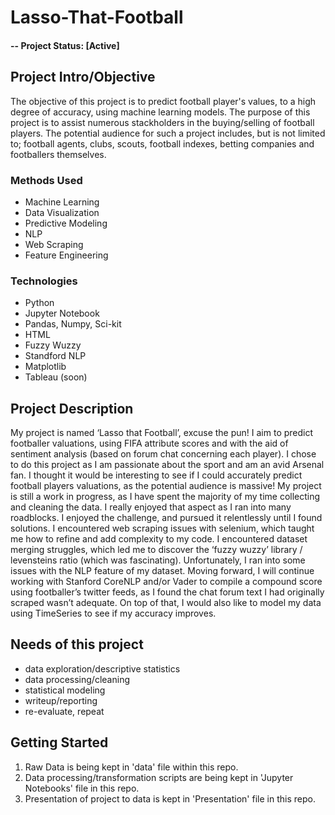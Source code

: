 # Lasso-That-Football

#### -- Project Status: [Active]

## Project Intro/Objective
The objective of this project is to predict football player's values, to a high degree of accuracy, using machine learning models. The purpose of this project is to assist numerous stackholders in the buying/selling of football players. The potential audience for such a project includes, but is not limited to; football agents, clubs, scouts, football indexes, betting companies and footballers themselves.  

### Methods Used
* Machine Learning
* Data Visualization
* Predictive Modeling
* NLP
* Web Scraping
* Feature Engineering

### Technologies 
* Python
* Jupyter Notebook
* Pandas, Numpy, Sci-kit
* HTML
* Fuzzy Wuzzy
* Standford NLP
* Matplotlib
* Tableau (soon)

## Project Description
My project is named ‘Lasso that Football’, excuse the pun! I aim to predict footballer valuations, using FIFA attribute scores and with the aid of sentiment analysis (based on forum chat concerning each player). I chose to do this project as I am passionate about the sport and am an avid Arsenal fan. I thought it would be interesting to see if I could accurately predict football players valuations, as the potential audience is massive!  My project is still a work in progress, as I have spent the majority of my time collecting and cleaning the data. I really enjoyed that aspect as I ran into many roadblocks. I enjoyed the challenge, and pursued it relentlessly until I found solutions. I encountered web scraping issues with selenium, which taught me how to refine and add complexity to my code. I encountered dataset merging struggles, which led me to discover the ‘fuzzy wuzzy’ library / levensteins ratio (which was fascinating). Unfortunately, I ran into some issues with the NLP feature of my dataset. Moving forward, I will continue working with Stanford CoreNLP and/or Vader to compile a compound score using footballer’s twitter feeds, as I found the chat forum text I had originally scraped wasn’t adequate. On top of that, I would also like to model my data using TimeSeries to see if my accuracy improves. 

## Needs of this project

- data exploration/descriptive statistics
- data processing/cleaning
- statistical modeling
- writeup/reporting
- re-evaluate, repeat

## Getting Started

1. Raw Data is being kept in 'data' file within this repo.
2. Data processing/transformation scripts are being kept in 'Jupyter Notebooks' file in this repo.
3. Presentation of project to data is kept in 'Presentation' file in this repo.

